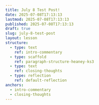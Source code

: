 ```yaml
---
title: July 8 Test Post!
date: 2025-07-08T17:13:13
lastmod: 2025-07-08T17:13:13
published: 2025-07-08T17:13:13
draft: true
slug: july-8-test-post
layout: lesson
structure:
  - type: text
    ref: intro-commentary
  - type: scaffold
    ref: paragraph-structure-heaney-ks3
  - type: text
    ref: closing-thoughts
  - type: reflection
    ref: default-reflection
anchors:
  - intro-commentary
  - closing-thoughts
---
```


<!-- intro-commentary -->

<!-- paragraph-structure-heaney-ks3 -->

<!-- closing-thoughts -->

<!-- default-reflection -->

